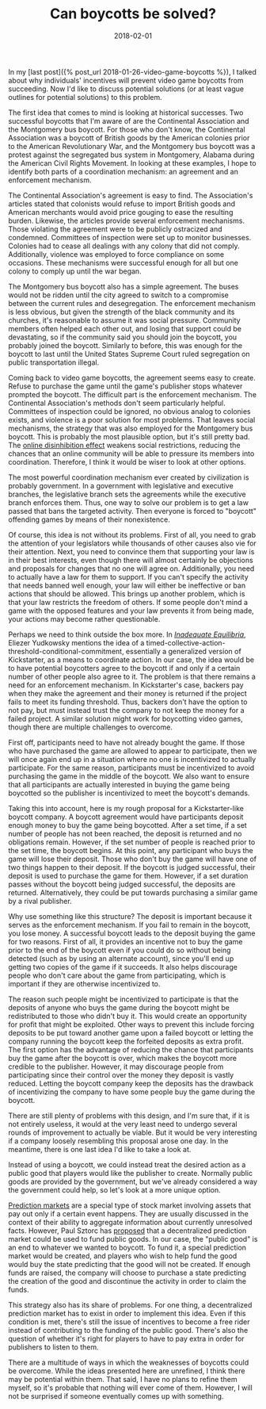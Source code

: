 ﻿---
layout: post
title: "Can boycotts be solved?"
date: 2018-02-01
---
In my [last post]({% post_url 2018-01-26-video-game-boycotts %}), I talked about why individuals' incentives will prevent video game boycotts from succeeding. Now I'd like to discuss potential solutions (or at least vague outlines for potential solutions) to this problem.

The first idea that comes to mind is looking at historical successes. Two successful boycotts that I'm aware of are the Continental Association and the Montgomery bus boycott. For those who don't know, the Continental Association was a boycott of British goods by the American colonies prior to the American Revolutionary War, and the Montgomery bus boycott was a protest against the segregated bus system in Montgomery, Alabama during the American Civil Rights Movement. In looking at these examples, I hope to identify both parts of a coordination mechanism: an agreement and an enforcement mechanism.

The Continental Association's agreement is easy to find. The Association's articles stated that colonists would refuse to import British goods and American merchants would avoid price gouging to ease the resulting burden. Likewise, the articles provide several enforcement mechanisms. Those violating the agreement were to be publicly ostracized and condemned. Committees of inspection were set up to monitor businesses. Colonies had to cease all dealings with any colony that did not comply. Additionally, violence was employed to force compliance on some occasions. These mechanisms were successful enough for all but one colony to comply up until the war began.

<!--break-->

The Montgomery bus boycott also has a simple agreement. The buses would not be ridden until the city agreed to switch to a compromise between the current rules and desegregation. The enforcement mechanism is less obvious, but given the strength of the black community and its churches, it's reasonable to assume it was social pressure. Community members often helped each other out, and losing that support could be devastating, so if the community said you should join the boycott, you probably joined the boycott. Similarly to before, this was enough for the boycott to last until the United States Supreme Court ruled segregation on public transportation illegal.

Coming back to video game boycotts, the agreement seems easy to create. Refuse to purchase the game until the game's publisher stops whatever prompted the boycott. The difficult part is the enforcement mechanism. The Continental Association's methods don't seem particularly helpful. Committees of inspection could be ignored, no obvious analog to colonies exists, and violence is a poor solution for most problems. That leaves social mechanisms, the strategy that was also employed for the Montgomery bus boycott. This is probably the most plausible option, but it's still pretty bad. The [online disinhibition effect](https://www.learning-theories.com/online-disinhibition-effect-suler.html) weakens social restrictions, reducing the chances that an online community will be able to pressure its members into coordination. Therefore, I think it would be wiser to look at other options.

The most powerful coordination mechanism ever created by civilization is probably government. In a government with legislative and executive branches, the legislative branch sets the agreements while the executive branch enforces them. Thus, one way to solve our problem is to get a law passed that bans the targeted activity. Then everyone is forced to "boycott" offending games by means of their nonexistence.

Of course, this idea is not without its problems. First of all, you need to grab the attention of your legislators while thousands of other causes also vie for their attention. Next, you need to convince them that supporting your law is in their best interests, even though there will almost certainly be objections and proposals for changes that no one will agree on. Additionally, you need to actually have a law for them to support. If you can't specify the activity that needs banned well enough, your law will either be ineffective or ban actions that should be allowed. This brings up another problem, which is that your law restricts the freedom of others. If some people don't mind a game with the opposed features and your law prevents it from being made, your actions may become rather questionable.

Perhaps we need to think outside the box more. In [*Inadequate Equilibria*](https://equilibriabook.com), Eliezer Yudkowsky mentions the idea of a timed-collective-action-threshold-conditional-commitment, essentially a generalized version of Kickstarter, as a means to coordinate action. In our case, the idea would be to have potential boycotters agree to the boycott if and only if a certain number of other people also agree to it. The problem is that there remains a need for an enforcement mechanism. In Kickstarter's case, backers pay when they make the agreement and their money is returned if the project fails to meet its funding threshold. Thus, backers don't have the option to not pay, but must instead trust the company to not keep the money for a failed project. A similar solution might work for boycotting video games, though there are multiple challenges to overcome.

First off, participants need to have not already bought the game. If those who have purchased the game are allowed to appear to participate, then we will once again end up in a situation where no one is incentivized to actually participate. For the same reason, participants must be incentivized to avoid purchasing the game in the middle of the boycott. We also want to ensure that all participants are actually interested in buying the game being boycotted so the publisher is incentivized to meet the boycott's demands.

Taking this into account, here is my rough proposal for a Kickstarter-like boycott company. A boycott agreement would have participants deposit enough money to buy the game being boycotted. After a set time, if a set number of people has not been reached, the deposit is returned and no obligations remain. However, if the set number of people is reached prior to the set time, the boycott begins. At this point, any participant who buys the game will lose their deposit. Those who don't buy the game will have one of two things happen to their deposit. If the boycott is judged successful, their deposit is used to purchase the game for them. However, if a set duration passes without the boycott being judged successful, the deposits are returned. Alternatively, they could be put towards purchasing a similar game by a rival publisher.

Why use something like this structure? The deposit is important because it serves as the enforcement mechanism. If you fail to remain in the boycott, you lose money. A successful boycott leads to the deposit buying the game for two reasons. First of all, it provides an incentive not to buy the game prior to the end of the boycott even if you could do so without being detected (such as by using an alternate account), since you'll end up getting two copies of the game if it succeeds. It also helps discourage people who don't care about the game from participating, which is important if they are otherwise incentivized to.

The reason such people might be incentivized to participate is that the deposits of anyone who buys the game during the boycott might be redistributed to those who didn't buy it. This would create an opportunity for profit that might be exploited. Other ways to prevent this include forcing deposits to be put toward another game upon a failed boycott or letting the company running the boycott keep the forfeited deposits as extra profit. The first option has the advantage of reducing the chance that participants buy the game after the boycott is over, which makes the boycott more credible to the publisher. However, it may discourage people from participating since their control over the money they deposit is vastly reduced. Letting the boycott company keep the deposits has the drawback of incentivizing the company to have some people buy the game during the boycott.

There are still plenty of problems with this design, and I'm sure that, if it is not entirely useless, it would at the very least need to undergo several rounds of improvement to actually be viable. But it would be very interesting if a company loosely resembling this proposal arose one day. In the meantime, there is one last idea I'd like to take a look at.

Instead of using a boycott, we could instead treat the desired action as a public good that players would like the publisher to create. Normally public goods are provided by the government, but we've already considered a way the government could help, so let's look at a more unique option.

[Prediction markets](https://wiki.lesswrong.com/wiki/Prediction_market) are a special type of stock market involving assets that pay out only if a certain event happens. They are usually discussed in the context of their ability to aggregate information about currently unresolved facts. However, Paul Sztorc has [proposed](http://bitcoinhivemind.com/papers/3_PM_Applications.pdf) that a decentralized prediction market could be used to fund public goods. In our case, the "public good" is an end to whatever we wanted to boycott. To fund it, a special prediction market would be created, and players who wish to help fund the good would buy the state predicting that the good will not be created. If enough funds are raised, the company will choose to purchase a state predicting the creation of the good and discontinue the activity in order to claim the funds.

This strategy also has its share of problems. For one thing, a decentralized prediction market has to exist in order to implement this idea. Even if this condition is met, there's still the issue of incentives to become a free rider instead of contributing to the funding of the public good. There's also the question of whether it's right for players to have to pay extra in order for publishers to listen to them.

There are a multitude of ways in which the weaknesses of boycotts could be overcome. While the ideas presented here are unrefined, I think there may be potential within them. That said, I have no plans to refine them myself, so it's probable that nothing will ever come of them. However, I will not be surprised if someone eventually comes up with something.
